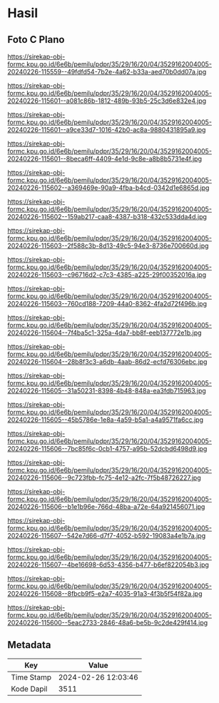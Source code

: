 # Hasil

## Foto C Plano

https://sirekap-obj-formc.kpu.go.id/6e6b/pemilu/pdpr/35/29/16/20/04/3529162004005-20240226-115559--49fdfd54-7b2e-4a62-b33a-aed70b0dd07a.jpg

https://sirekap-obj-formc.kpu.go.id/6e6b/pemilu/pdpr/35/29/16/20/04/3529162004005-20240226-115601--a081c86b-1812-489b-93b5-25c3d6e832e4.jpg

https://sirekap-obj-formc.kpu.go.id/6e6b/pemilu/pdpr/35/29/16/20/04/3529162004005-20240226-115601--a9ce33d7-1016-42b0-ac8a-9880431895a9.jpg

https://sirekap-obj-formc.kpu.go.id/6e6b/pemilu/pdpr/35/29/16/20/04/3529162004005-20240226-115601--8beca6ff-4409-4e1d-9c8e-a8b8b5731e4f.jpg

https://sirekap-obj-formc.kpu.go.id/6e6b/pemilu/pdpr/35/29/16/20/04/3529162004005-20240226-115602--a369469e-90a9-4fba-b4cd-0342d1e6865d.jpg

https://sirekap-obj-formc.kpu.go.id/6e6b/pemilu/pdpr/35/29/16/20/04/3529162004005-20240226-115602--159ab217-caa8-4387-b318-432c533dda4d.jpg

https://sirekap-obj-formc.kpu.go.id/6e6b/pemilu/pdpr/35/29/16/20/04/3529162004005-20240226-115603--2f588c3b-8d13-49c5-94e3-8736e700660d.jpg

https://sirekap-obj-formc.kpu.go.id/6e6b/pemilu/pdpr/35/29/16/20/04/3529162004005-20240226-115603--c96716d2-c7c3-4385-a225-29f00352016a.jpg

https://sirekap-obj-formc.kpu.go.id/6e6b/pemilu/pdpr/35/29/16/20/04/3529162004005-20240226-115603--760cd188-7209-44a0-8362-4fa2d72f496b.jpg

https://sirekap-obj-formc.kpu.go.id/6e6b/pemilu/pdpr/35/29/16/20/04/3529162004005-20240226-115604--7f4ba5c1-325a-4da7-bb8f-eeb137772e1b.jpg

https://sirekap-obj-formc.kpu.go.id/6e6b/pemilu/pdpr/35/29/16/20/04/3529162004005-20240226-115604--28b8f3c3-a6db-4aab-86d2-ecfd76306ebc.jpg

https://sirekap-obj-formc.kpu.go.id/6e6b/pemilu/pdpr/35/29/16/20/04/3529162004005-20240226-115605--31a50231-8398-4b48-848a-ea3fdb715963.jpg

https://sirekap-obj-formc.kpu.go.id/6e6b/pemilu/pdpr/35/29/16/20/04/3529162004005-20240226-115605--45b5786e-1e8a-4a59-b5a1-a4a9571fa6cc.jpg

https://sirekap-obj-formc.kpu.go.id/6e6b/pemilu/pdpr/35/29/16/20/04/3529162004005-20240226-115606--7bc85f6c-0cb1-4757-a95b-52dcbd6498d9.jpg

https://sirekap-obj-formc.kpu.go.id/6e6b/pemilu/pdpr/35/29/16/20/04/3529162004005-20240226-115606--9c723fbb-fc75-4e12-a2fc-7f5b48726227.jpg

https://sirekap-obj-formc.kpu.go.id/6e6b/pemilu/pdpr/35/29/16/20/04/3529162004005-20240226-115606--b1e1b96e-766d-48ba-a72e-64a921456071.jpg

https://sirekap-obj-formc.kpu.go.id/6e6b/pemilu/pdpr/35/29/16/20/04/3529162004005-20240226-115607--542e7d66-d7f7-4052-b592-19083a4e1b7a.jpg

https://sirekap-obj-formc.kpu.go.id/6e6b/pemilu/pdpr/35/29/16/20/04/3529162004005-20240226-115607--4be16698-6d53-4356-b477-b6ef822054b3.jpg

https://sirekap-obj-formc.kpu.go.id/6e6b/pemilu/pdpr/35/29/16/20/04/3529162004005-20240226-115608--8fbcb9f5-e2a7-4035-91a3-4f3b5f54f82a.jpg

https://sirekap-obj-formc.kpu.go.id/6e6b/pemilu/pdpr/35/29/16/20/04/3529162004005-20240226-115600--5eac2733-2846-48a6-be5b-9c2de429f414.jpg


## Metadata

| Key        | Value               |
| ---------- | ------------------- |
| Time Stamp | 2024-02-26 12:03:46 |
| Kode Dapil | 3511                |



